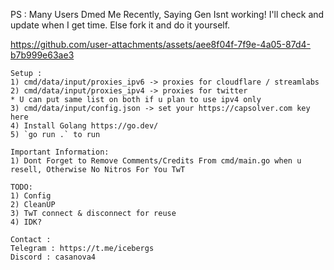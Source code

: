 PS : Many Users Dmed Me Recently, Saying Gen Isnt working! I'll check and update when I get time. Else fork it and do it yourself.


https://github.com/user-attachments/assets/aee8f04f-7f9e-4a05-87d4-b7b999e63ae3





```
Setup : 
1) cmd/data/input/proxies_ipv6 -> proxies for cloudflare / streamlabs
2) cmd/data/input/proxies_ipv4 -> proxies for twitter
* U can put same list on both if u plan to use ipv4 only
3) cmd/data/input/config.json -> set your https://capsolver.com key here
4) Install Golang https://go.dev/
5) `go run .` to run
````

```
Important Information:
1) Dont Forget to Remove Comments/Credits From cmd/main.go when u resell, Otherwise No Nitros For You TwT 
```

```
TODO:
1) Config
2) CleanUP
3) TwT connect & disconnect for reuse
4) IDK?
```

```
Contact : 
Telegram : https://t.me/icebergs
Discord : casanova4
```
